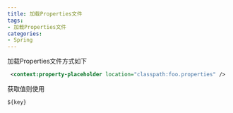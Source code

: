 ```yaml
---
title: 加载Properties文件
tags: 
- 加载Properties文件
categories: 
- Spring 
---
```


加载Properties文件方式如下

```xml
 <context:property-placeholder location="classpath:foo.properties" />
```

获取值则使用
```xml
${key}
```
